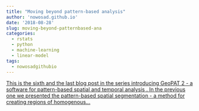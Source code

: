 ```yaml
---
title: "Moving beyond pattern-based analysis"
author: 'nowosad.github.io'
date: '2018-08-28'
slug: moving-beyond-patternbased-ana
categories:
  - rstats
  - python
  - machine-learning
  - linear-model
tags:
  - nowosadgithubio
---
```


[This is the sixth and the last blog post in the series introducing GeoPAT 2 - a software for pattern-based spatial and temporal analysis . In the previous one we presented the pattern-based spatial segmentation - a method for creating regions of homogenous...<click to read more>](https://nowosad.github.io/post/geopat-2-extend/)


